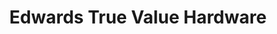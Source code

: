 ---
title: "Edwards True Value Hardware"
url: /chicago/edwards-true-value-hardware/
shop: Eisenwaren
---